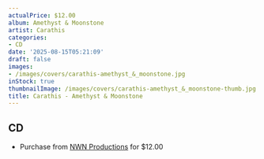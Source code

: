 ```yaml
---
actualPrice: $12.00
album: Amethyst & Moonstone
artist: Carathis
categories:
- CD
date: '2025-08-15T05:21:09'
draft: false
images:
- /images/covers/carathis-amethyst_&_moonstone.jpg
inStock: true
thumbnailImage: /images/covers/carathis-amethyst_&_moonstone-thumb.jpg
title: Carathis - Amethyst & Moonstone
---
```


## CD
* Purchase from [NWN Productions](http://shop.nwnprod.com/index.php?route=product/product&path=93&product_id=50304&sort=pd.name&order=ASC) for $12.00
